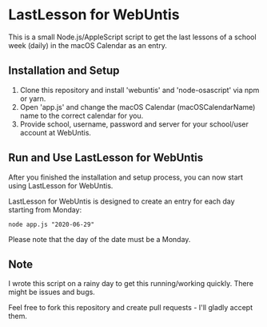 # LastLesson for WebUntis
This is a small Node.js/AppleScript script to get the last lessons of a school week (daily) in the macOS Calendar as an entry.

## Installation and Setup
1. Clone this repository and install 'webuntis' and 'node-osascript' via npm or yarn.
2. Open 'app.js' and change the macOS Calendar (macOSCalendarName) name to the correct calendar for you.
3. Provide school, username, password and server for your school/user account at WebUntis.

## Run and Use LastLesson for WebUntis
After you finished the installation and setup process, you can now start using LastLesson for WebUntis.

LastLesson for WebUntis is designed to create an entry for each day starting from Monday:

```
node app.js "2020-06-29"
```

Please note that the day of the date must be a Monday.

## Note
I wrote this script on a rainy day to get this running/working quickly. There might be issues and bugs.

Feel free to fork this repository and create pull requests - I'll gladly accept them.